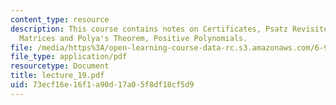 ```yaml
---
content_type: resource
description: This course contains notes on Certificates, Psatz Revisited, Copositive
  Matrices and Polya's Theorem, Positive Polynomials.
file: /media/https%3A/open-learning-course-data-rc.s3.amazonaws.com/6-972-algebraic-techniques-and-semidefinite-optimization-spring-2006/73ecf16e16f1a90d17a05f8df18cf5d9_lecture_19.pdf
file_type: application/pdf
resourcetype: Document
title: lecture_19.pdf
uid: 73ecf16e-16f1-a90d-17a0-5f8df18cf5d9
---
```


